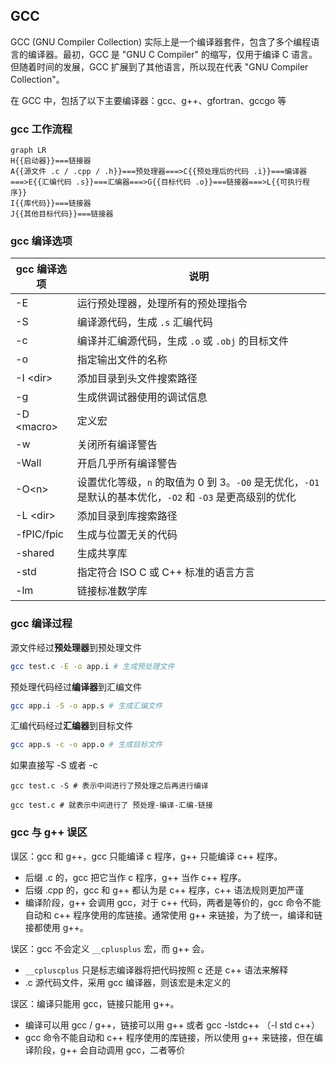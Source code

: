 ## GCC

GCC (GNU Compiler Collection) 实际上是一个编译器套件，包含了多个编程语言的编译器。最初，GCC 是 "GNU C  Compiler" 的缩写，仅用于编译 C 语言。但随着时间的发展，GCC 扩展到了其他语言，所以现在代表 "GNU Compiler  Collection"。

在 GCC 中，包括了以下主要编译器：gcc、g++、gfortran、gccgo 等

### gcc 工作流程

```mermaid
graph LR
H{{启动器}}===链接器
A{{源文件 .c / .cpp / .h}}===预处理器===>C{{预处理后的代码 .i}}===编译器===>E{{汇编代码 .s}}===汇编器===>G{{目标代码 .o}}===链接器===>L{{可执行程序}}
I{{库代码}}===链接器
J{{其他目标代码}}===链接器
```

### gcc 编译选项

| gcc 编译选项 | 说明                                                         |
| ------------ | ------------------------------------------------------------ |
| -E           | 运行预处理器，处理所有的预处理指令                           |
| -S           | 编译源代码，生成 `.s` 汇编代码                               |
| -c           | 编译并汇编源代码，生成 `.o` 或 `.obj` 的目标文件             |
| -o           | 指定输出文件的名称                                           |
| -I \<dir\>   | 添加目录到头文件搜索路径                                     |
| -g           | 生成供调试器使用的调试信息                                   |
| -D \<macro\> | 定义宏                                                       |
| -w           | 关闭所有编译警告                                             |
| -Wall        | 开启几乎所有编译警告                                         |
| -O\<n\>      | 设置优化等级，`n` 的取值为 0 到 3。`-O0` 是无优化，`-O1` 是默认的基本优化，`-O2` 和 `-O3` 是更高级别的优化 |
| -L \<dir\>   | 添加目录到库搜索路径                                         |
| -fPIC/fpic   | 生成与位置无关的代码                                         |
| -shared      | 生成共享库                                                   |
| -std         | 指定符合 ISO C 或 C++ 标准的语言方言                         |
| -lm          | 链接标准数学库                                               |

### gcc 编译过程

源文件经过**预处理器**到预处理文件

```sh
gcc test.c -E -o app.i # 生成预处理文件
```

预处理代码经过**编译器**到汇编文件

```sh
gcc app.i -S -o app.s # 生成汇编文件
```

汇编代码经过**汇编器**到目标文件

```sh
gcc app.s -c -o app.o # 生成目标文件
```

如果直接写 -S 或者 -c

```shell
gcc test.c -S # 表示中间进行了预处理之后再进行编译
```

```shell
gcc test.c # 就表示中间进行了 预处理-编译-汇编-链接
```

### gcc 与 g++ 误区

误区：gcc 和 g++，gcc 只能编译 c 程序，g++ 只能编译  c++ 程序。

- 后缀 .c 的，gcc 把它当作 c 程序，g++ 当作 c++ 程序。
- 后缀 .cpp 的，gcc 和 g++ 都认为是 c++ 程序，c++ 语法规则更加严谨
- 编译阶段，g++ 会调用 gcc，对于 c++ 代码，两者是等价的，gcc 命令不能自动和 c++ 程序使用的库链接。通常使用 g++ 来链接，为了统一，编译和链接都使用 g++。

误区：gcc 不会定义 `__cplusplus` 宏，而 g++ 会。

- `__cpluscplus` 只是标志编译器将把代码按照 c 还是 c++ 语法来解释
- .c 源代码文件，采用 gcc 编译器，则该宏是未定义的

误区：编译只能用  gcc，链接只能用 g++。

- 编译可以用 gcc / g++，链接可以用 g++ 或者 gcc -lstdc++ （-l std c++）
- gcc 命令不能自动和 c++ 程序使用的库链接，所以使用 g++ 来链接，但在编译阶段，g++ 会自动调用 gcc，二者等价
